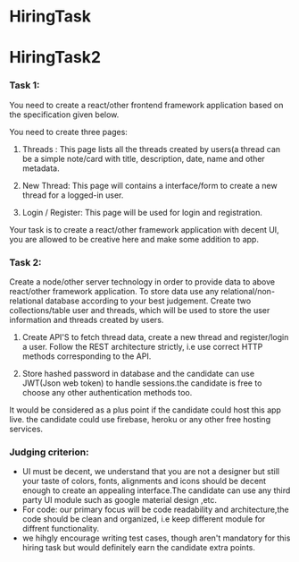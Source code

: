 # HiringTask
# HiringTask2
### Task 1:

You need to create a react/other frontend framework application based on the specification given below.

You need to create three pages:

1. Threads : This page lists all the threads created by users(a thread can be a simple note/card with title, description, date, name and other metadata.

2. New Thread: This page will contains a interface/form to create a new thread for a logged-in user.

3. Login / Register: This page will be used for login and registration. 

Your task is to create a react/other framework application with decent UI, you are allowed to be creative here and make some addition to app. 

### Task 2: 

Create a node/other server technology in order to provide data to above react/other framework application. To store data use any relational/non-relational database according to your best judgement. Create two collections/table user and threads, which will be used to store the user information and threads created by users.

1. Create API'S to fetch thread data, create a new thread and  register/login a user. Follow the REST architecture strictly, i.e use correct HTTP methods corresponding to the API.

2. Store hashed password in database and the candidate can use JWT(Json web token) to handle sessions.the candidate is free to choose any other authentication methods too. 

It would be considered as a plus point if the candidate could host this app live. the candidate could use firebase, heroku or any other free hosting services.


### Judging criterion:
* UI must be decent, we understand that you are not a designer but still your taste of colors, fonts, alignments  and icons should be decent enough to create an appealing interface.The candidate can use any third party UI module such as google material design ,etc.
* For code: our primary focus will be code readability and architecture,the code should be clean and organized, i.e keep different module for diffrent functionality.
* we hihgly encourage writing test cases, though aren't mandatory for this hiring task but would definitely earn the candidate extra points.

